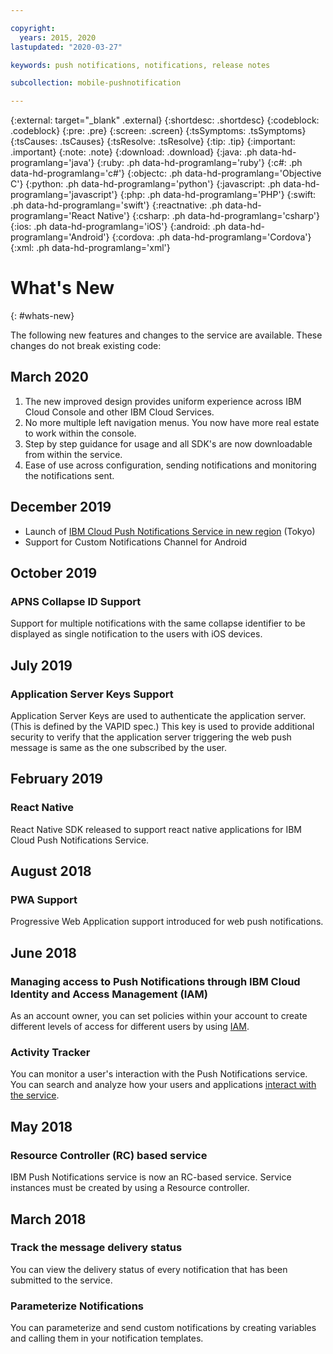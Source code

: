 ```yaml
---

copyright:
  years: 2015, 2020
lastupdated: "2020-03-27"

keywords: push notifications, notifications, release notes

subcollection: mobile-pushnotification

---
```


{:external: target="_blank" .external}
{:shortdesc: .shortdesc}
{:codeblock: .codeblock}
{:pre: .pre}
{:screen: .screen}
{:tsSymptoms: .tsSymptoms}
{:tsCauses: .tsCauses}
{:tsResolve: .tsResolve}
{:tip: .tip}
{:important: .important}
{:note: .note}
{:download: .download}
{:java: .ph data-hd-programlang='java'}
{:ruby: .ph data-hd-programlang='ruby'}
{:c#: .ph data-hd-programlang='c#'}
{:objectc: .ph data-hd-programlang='Objective C'}
{:python: .ph data-hd-programlang='python'}
{:javascript: .ph data-hd-programlang='javascript'}
{:php: .ph data-hd-programlang='PHP'}
{:swift: .ph data-hd-programlang='swift'}
{:reactnative: .ph data-hd-programlang='React Native'}
{:csharp: .ph data-hd-programlang='csharp'}
{:ios: .ph data-hd-programlang='iOS'}
{:android: .ph data-hd-programlang='Android'}
{:cordova: .ph data-hd-programlang='Cordova'}
{:xml: .ph data-hd-programlang='xml'}

# What's New
{: #whats-new}

The following new features and changes to the service are available. These changes do not break existing code:

## March 2020

1. The new improved design provides uniform experience across IBM Cloud Console and other IBM Cloud Services.
1. No more multiple left navigation menus. You now have more real estate to work within the console.
1. Step by step guidance for usage and all SDK's are now downloadable from within the service.
1. Ease of use across configuration, sending notifications and monitoring the notifications sent.

## December 2019

* Launch of [IBM Cloud Push Notifications Service in new region](https://www.ibm.com/cloud/blog/announcements/push-notifications-on-ibm-cloud-is-now-available-in-the-tokyo-region) (Tokyo)
* Support for Custom Notifications Channel for Android

## October 2019

### APNS Collapse ID Support

Support for multiple notifications with the same collapse identifier to be displayed as single notification to the users with iOS devices.

## July 2019

### Application Server Keys Support
 
Application Server Keys are used to authenticate the application server. (This is defined by the VAPID spec.) This key is used to provide additional security to verify that the application server triggering the web push message is same as the one subscribed by the user.

## February 2019

### React Native

React Native SDK released to support react native applications for IBM Cloud Push Notifications Service.

## August 2018

### PWA Support

Progressive Web Application support introduced for web push notifications.

## June 2018

### Managing access to Push Notifications through IBM Cloud Identity and Access Management (IAM)

As an account owner, you can set policies within your account to create different levels of access for different users by using [IAM](/docs/services/mobilepush?topic=mobile-pushnotification-service-access-management).

### Activity Tracker

You can monitor a user's interaction with the Push Notifications service. You can search and analyze how your users and applications [interact with the service](/docs/services/mobilepush?topic=mobile-pushnotification-push_activity_tracker).

## May 2018

### Resource Controller (RC) based service

IBM Push Notifications service is now an RC-based service. Service instances must be created by using a Resource controller.

## March 2018

### Track the message delivery status

You can view the delivery status of every notification that has been submitted to the service. 

### Parameterize Notifications

You can parameterize and send custom notifications by creating variables and calling them in your notification templates.
